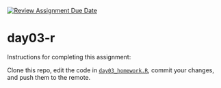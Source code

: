 [![Review Assignment Due Date](https://classroom.github.com/assets/deadline-readme-button-22041afd0340ce965d47ae6ef1cefeee28c7c493a6346c4f15d667ab976d596c.svg)](https://classroom.github.com/a/qX8ehv_7)
# day03-r

Instructions for completing this assignment:

Clone this repo, edit the code in [`day03_homework.R`](day03_homework.R), commit your changes, and push them to the remote.
